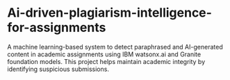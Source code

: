 # Ai-driven-plagiarism-intelligence-for-assignments
A machine learning-based system to detect paraphrased and AI-generated content in academic assignments using IBM watsonx.ai and Granite foundation models. This project helps maintain academic integrity by identifying suspicious submissions.

